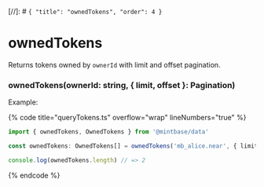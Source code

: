 [//]: # `{ "title": "ownedTokens", "order": 4 }`
# ownedTokens

Returns tokens owned by `ownerId` with limit and offset pagination.

### ownedTokens(ownerId: string, { limit, offset }: Pagination)

Example:

{% code title="queryTokens.ts" overflow="wrap" lineNumbers="true" %}
```typescript
import { ownedTokens, OwnedTokens } from '@mintbase/data'

const ownedTokens: OwnedTokens[] = ownedTokens('mb_alice.near', { limit: 20 });

console.log(ownedTokens.length) // => 2

```
{% endcode %}
